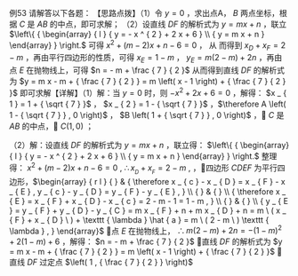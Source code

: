 例53 请解答以下各题： 【思路点拨】（1）令 $y = 0$ ，求出点A， $B$ 两点坐标，根据 $C$ 是 $A B$ 的中点，即可求解；
（2）设直线 $D F$ 的解析式为 $y = m x + n$ ，联立 $\left\{ { \begin{array} { l } { y = - x ^ { 2 } + 2 x + 6 } \\ { y = m x + n } \end{array} } \right.$ 可得 $x ^ { 2 } + \left( m - 2 \right) x + n - 6 = 0$ ， 从 而得到 $x _ { \scriptscriptstyle D } + x _ { \scriptscriptstyle F } = 2 - m$ ，再由平行四边形的性质，可得 $x _ { E } = 1 - m$ ， $y _ { { E } } = m \left( 2 - m \right) + 2 n$ ，再由点 $E$ 在抛物线上，可得 $n = - m + \frac { 7 } { 2 }$ 从而得到直线 $D F$ 的解析式为 $y = m x - m + { \frac { 7 } { 2 } } = m \left( x - 1 \right) + { \frac { 7 } { 2 } }$ 即可求解【详解】（1）解：当 $y = 0$ 时，则 $- x ^ { 2 } + 2 x + 6 = 0$ ，解得： $x _ { 1 } = 1 + { \sqrt { 7 } }$ ， $x _ { 2 } = 1 - { \sqrt { 7 } }$ ，$\therefore A \left( 1 - { \sqrt { 7 } } , 0 \right)$ ， $B \left( 1 + { \sqrt { 7 } } , 0 \right)$ ， $C$ 是 $A B$ 的中点， $C \left( 1 , 0 \right)$ ；

（2）解：设直线 $D F$ 的解析式为 $y = m x + n$ ，联立得： $\left\{ { \begin{array} { l } { y = - x ^ { 2 } + 2 x + 6 } \\ { y = m x + n } \end{array} } \right.$ 整理得： $x ^ { 2 } + \left( m - 2 \right) x + n - 6 = 0 ~ , ~ \therefore x _ { _ { D } } + x _ { _ { F } } = 2 - m ~ ,$ ，四边形 $C D E F$ 为平行四边形，$\begin{array} { r l } { } & { \therefore x _ { c } - x _ { D } = x _ { F } - x _ { E } , y _ { c } - y _ { D } = y _ { F } - y _ { E } , } \\ { } & { } \\ { \therefore x _ { E } = x _ { F } + x _ { D } - x _ { c } = 2 - m - 1 = 1 - m , } \\ { } & { } \\ { y _ { E } = y _ { F } + y _ { D } - y _ { C } = m x _ { F } + n + m x _ { D } + n = m \ ( x _ { F } + x _ { D } \ ) + \texttt { \lambda } \hat { a } = m \ ( 2 - m \ ) \texttt { \lambda } , } \end{array}$ 点 $E$ 在抛物线上， $\therefore m { \big ( } 2 - m { \big ) } + 2 n = - { \big ( } 1 - m { \big ) } ^ { 2 } + 2 { \big ( } 1 - m { \big ) } + 6$ ，解得： $n = - m + \frac { 7 } { 2 }$ 直线 $D F$ 的解析式为 $y = m x - m + { \frac { 7 } { 2 } } = m \left( x - 1 \right) + { \frac { 7 } { 2 } }$ 直线 $D F$ 过定点 $\left( 1 , { \frac { 7 } { 2 } } \right)$
